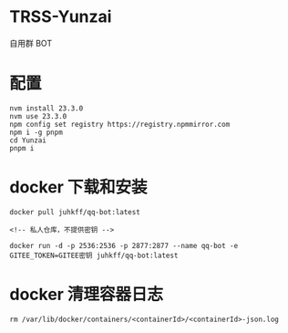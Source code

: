 # TRSS-Yunzai

自用群 BOT

# 配置

```console
nvm install 23.3.0
nvm use 23.3.0
npm config set registry https://registry.npmmirror.com
npm i -g pnpm
cd Yunzai
pnpm i
```

# docker 下载和安装

```console
docker pull juhkff/qq-bot:latest

<!-- 私人仓库，不提供密钥 -->

docker run -d -p 2536:2536 -p 2877:2877 --name qq-bot -e GITEE_TOKEN=GITEE密钥 juhkff/qq-bot:latest
```

# docker 清理容器日志

```console
rm /var/lib/docker/containers/<containerId>/<containerId>-json.log
```
